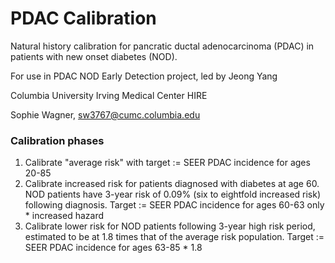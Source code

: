 # PDAC Calibration
Natural history calibration for pancratic ductal adenocarcinoma (PDAC) in patients with new onset diabetes (NOD).

For use in PDAC NOD Early Detection project, led by Jeong Yang

Columbia University Irving Medical Center HIRE

Sophie Wagner, sw3767@cumc.columbia.edu


### Calibration phases
1. Calibrate "average risk" with target := SEER PDAC incidence for ages 20-85
2. Calibrate increased risk for patients diagnosed with diabetes at age 60. NOD patients have 3-year risk of 0.09% (six to eightfold increased risk) following diagnosis. Target := SEER PDAC incidence for ages 60-63 only * increased hazard
3. Calibrate lower risk for NOD patients following 3-year high risk period, estimated to be at 1.8 times that of the average risk population. Target := SEER PDAC incidence for ages 63-85 * 1.8
